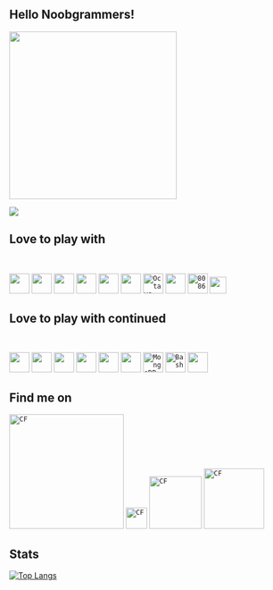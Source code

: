 ## Hello Noobgrammers! 
<code><img align="middle" width="300" src="https://github.com/fahad69/fahad69/blob/master/Images/hello.gif"></code>
<br/>

<img align="center" src="https://github.com/fahad69/fahad69/blob/master/Images/123.gif">

## Love to play with
<br />

<code><img height="36" src="https://raw.githubusercontent.com/isocpp/logos/master/cpp_logo.png"></code>
<code><img height="36" src="https://techbum.io/content/images/2020/05/java-logo-png-png-collections-at-sccprecat-java-logo-transparent-768_472.png"></code>
<code><img height="36" src="https://upload.wikimedia.org/wikipedia/commons/thumb/c/c3/Python-logo-notext.svg/600px-Python-logo-notext.svg.png"></code>
<code><img height="36" src="https://cdn4.iconfinder.com/data/icons/logos-and-brands/512/187_Js_logo_logos-512.png"></code>
<code><img height="36" src="https://nodejs.org/static/images/logo-hexagon-card.png"></code>
<code><img height="36" src="https://upload.wikimedia.org/wikipedia/commons/thumb/a/a7/React-icon.svg/1200px-React-icon.svg.png"></code>
<code><img height="36" title="Octave" src="https://upload.wikimedia.org/wikipedia/commons/thumb/6/6a/Gnu-octave-logo.svg/1024px-Gnu-octave-logo.svg.png"></code>
<code><img height="36" src="https://lh3.googleusercontent.com/orH9MATBX0Crk67nFiJjeeSXIalqdWM2RnnBnYd9d_8sDA_u5GN3uQtIAhxRwUpWDQ4"></code>
<code><img height="36" title="8086" src="https://cdn.worldvectorlogo.com/logos/mongodb.svg"></code>
<code><img height="30" src="https://git-scm.com/images/logos/downloads/Git-Logo-2Color.png"></code>


## Love to play with continued

<br />

<code><img height="36" src="https://upload.wikimedia.org/wikipedia/commons/thumb/9/9a/Visual_Studio_Code_1.35_icon.svg/1200px-Visual_Studio_Code_1.35_icon.svg.png"></code>
<code><img height="36" src="https://2.bp.blogspot.com/-tzm1twY_ENM/XlCRuI0ZkRI/AAAAAAAAOso/BmNOUANXWxwc5vwslNw3WpjrDlgs9PuwQCLcBGAsYHQ/s1600/pasted%2Bimage%2B0.png"></code>
<code><img height="36" src="https://cdn.worldvectorlogo.com/logos/clion-1.svg"></code>
<code><img height="36" src="https://resources.jetbrains.com/storage/products/intellij-idea/img/meta/intellij-idea_logo_300x300.png"></code>
<code><img height="36" src="https://resources.jetbrains.com/storage/products/pycharm/img/meta/pycharm_logo_300x300.png"></code>
<code><img height="36" src="https://upload.wikimedia.org/wikipedia/commons/4/4b/Codeblocks_logo.png"></code>
<code><img height="36" title="MongoDB Compass" src="https://img.stackshare.io/service/8696/J3fzYcnz_400x400.png"></code>
<code><img height="36" title="Bash" src="https://nrg.wustl.edu/wp-content/uploads/icon-terminal.png"></code>
<code><img height="36" src="https://cdn.worldvectorlogo.com/logos/sublime-text.svg"></code>



## Find me on

<code><a href="https://codeforces.com/profile/1605069"><img alt="CF" width="205px"  title="Codeforces" src="https://web.uvic.ca/~amashreg/img/codeforces.png"></a></code>
<code><a href="https://www.hackerrank.com/fahad69?hr_r=1"><img alt="CF" width="38px" title="HackerRank" src="https://res-1.cloudinary.com/crunchbase-production/image/upload/c_lpad,h_170,w_170,f_auto,b_white,q_auto:eco/lqlkg85sw4sgmp2xvznh"></a></code>
<code><a href="https://toph.co/u/fahad_69"><img alt="CF" width="94px" title="Toph" src="https://static.toph.co/assets/images/logo_120h.png?_=2a93d9440f2aa648a562ff784292da629068e415"></a></code>
<code><a href="https://www.codechef.com/users/fahad69"><img alt="CF" width="108px" title="CodeChef" src="https://www.codechef.com/sites/all/themes/abessive/cc-logo.png"></a></code>

## Stats
[![Top Langs](https://github-readme-stats.vercel.app/api/top-langs/?username=fahad69&hide=html,css&theme=algolia)](https://github.com/fahad69/github-readme-stats)

<br />
<br />

[website]: #
